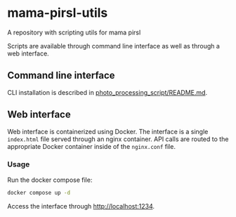 # mama-pirsl-utils

A repository with scripting utils for mama pirsl

Scripts are available through command line interface as well as through a web interface.

## Command line interface

CLI installation is described in [photo_processing_script/README.md](photo_processing_script/README.md).

## Web interface

Web interface is containerized using Docker. The interface is a single `index.html` file served through an nginx container. API calls are routed to the appropriate Docker container inside of the `nginx.conf` file.

### Usage

Run the docker compose file:

```bash
docker compose up -d
```

Access the interface through [http://localhost:1234](http://localhost:1234).
